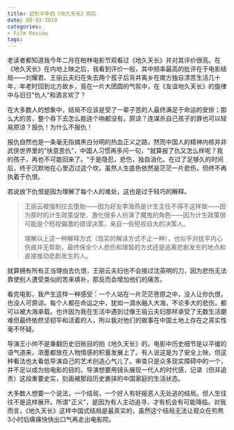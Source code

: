 ```yaml
---
title: 迟到半年的《地久天长》观后
date: 08-03-2019
categories: 
- Film Review
tags: 
---
```


老读者都知道我今年二月在柏林电影节观看过《地久天长》并对其评价很高。在《地久天长》在内地上映之后，我看到评价一般，其中频率最高的批评在于电影结局——刘耀君、王丽云夫妇在失去两个孩子后背井离乡在南方独自清苦生活几十年，年老时回到北方故乡，竟在一片大团圆的气氛中，在《友谊地久天长》的旋律中与旧日"仇人"和酒言欢了？

在大多数人的想象中，结局不应该是受了一辈子苦的人最终满足于命运的安排；那么大的苦，整个吞下去怎么能连个响都没有。原谅？连谋杀自己孩子的罪也可以轻易原谅？报仇！为什么不报仇！

报仇自然也是一条毫无指摘黑白分明的热血正义之路，然而中国人的精神内核并非武侠世界里的"快意恩仇"，中国人习惯再多问一句，"就算报了仇又怎么样呢？我的孩子，再也不可能回来了。"于是隐忍，悲伤，独自消化。在过了足够久的时间后，终于沉默地在心里迈过这个坎，虽然人生底色依然是茫茫一片悲伤，但终不再执着于仇恨。

若说放下仇恨是因为理解了每个人的难处，这也是过于轻巧的解释。

> 王丽云被强制拉去堕胎——因为好友李海燕是计生主任不得不这样做——因为那时的计生政策促使、激化很多人扮演了魔鬼的角色——因为计生政策很可能是个短视偏激的错误决策，来自一些短视自大的决策人。
>
> 理解以上这一种解释方式（现实的解读方式不止一种），也似乎对抚平内心伤痕并无帮助，最终保全个人悲伤和理智的方式还是逃离悲剧发生的地点和直接推动悲剧发生的人。

就算拥有所有正当理由去仇恨，王丽云夫妇也不会接过沈英明的刀，因为悲伤无法靠使别人遭受类似的苦来填补，那反而会增加他们的痛苦。



看完电影，我产生这样一种感受：一个人站在一片茫茫苍原之中，没人让你仇恨，也没人可原谅。每个人都在命运之中，犹如一滴水融入大海，不论多大的悲伤，都可以被大海承载。也许因为我在生活中遇到过像王丽云夫妇那样承受了无数生活磨难但最终依然坚韧平和活着的人，所以我对他们的故事在中国土地上存在之真实性毫不怀疑。



导演王小帅不是秉翻历史旧账目的拍《地久天长》的。电影中历史细节是以平缓的语气道来，浓墨都放在人物情感的积蓄发展上了。有人说这是为了安全上映，但这种看法也太看低导演自己的艺术创造心气儿了。审查只是众多现实障碍中的一个，并不足以成为拍电影的目的。导演想要用镜头展现一代人的时代感，记录（但非追责）这段重要史实，刻画被那段历史裹挟的中国家庭的生活状态。

大多数人想要一个说法，一个结局，一个好人有好报恶人无处逃的结局。但人生往往不是这样展开。所谓"正义”，是因为有人主动追寻，才有机会有可能降临。对我而言，《地久天长》这样中国式结局是最真实的，虽然这个结局无法让观众在煎熬3小时后痛痛快快出口气再走出电影院。

